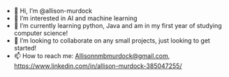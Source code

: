 - 👋 Hi, I’m @allison-murdock
- 👀 I’m interested in AI and machine learning
- 🌱 I’m currently learning python, Java and am in my first year of studying computer science!
- 💞️ I’m looking to collaborate on any small projects, just looking to get started!
- 📫 How to reach me: Allisonnmbmurdock@gmail.com, https://www.linkedin.com/in/allison-murdock-385047255/

<!---
allison-murdock/allison-murdock is a ✨ special ✨ repository because its `README.md` (this file) appears on your GitHub profile.
You can click the Preview link to take a look at your changes.
--->

